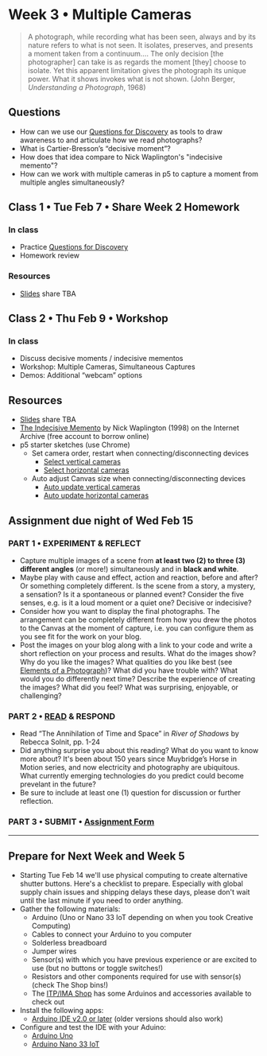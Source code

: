 # Week 3 • Multiple Cameras

>A photograph, while recording what has been seen, always and by its nature refers to what is not seen. It isolates, preserves, and presents a moment taken from a continuum…. The only decision [the photographer] can take is as regards the moment [they] choose to isolate. Yet this apparent limitation gives the photograph its unique power. What it shows invokes what is not shown. (John Berger, *Understanding a Photograph*, 1968)

## Questions

- How can we use our [Questions for Discovery](https://github.com/ellennickles/xphoto-s23/blob/main/resources/questions-for-discovery.md) as tools to draw awareness to and articulate how we read photographs?
- What is Cartier-Bresson’s “decisive moment”?
- How does that idea compare to Nick Waplington's "indecisive memento"?
- How can we work with multiple cameras in p5 to capture a moment from multiple angles simultaneously?

## Class 1 • Tue Feb 7 • Share Week 2 Homework

### In class

- Practice [Questions for Discovery](https://github.com/ellennickles/xphoto-s23/blob/main/resources/questions-for-discovery.md)
- Homework review

### Resources

- [Slides](https://drive.google.com/drive/u/1/folders/1bp6ZJ3krohBmhxB699nj1edjueV8w-EO) share TBA

## Class 2 • Thu Feb 9 • Workshop

### In class

- Discuss decisive moments / indecisive mementos
- Workshop: Multiple Cameras, Simultaneous Captures
- Demos: Additional “webcam” options

## Resources

- [Slides](https://drive.google.com/drive/u/1/folders/1bp6ZJ3krohBmhxB699nj1edjueV8w-EO) share TBA
- [The Indecisive Memento](https://archive.org/details/indecisivemement0000wapl) by Nick Waplington (1998) on the Internet Archive (free account to borrow online)
- p5 starter sketches (use Chrome)
  - Set camera order, restart when connecting/disconnecting devices
    - [Select vertical
      cameras](https://editor.p5js.org/enickles/sketches/biufMnBGa)
    - [Select horizontal
      cameras](https://editor.p5js.org/enickles/sketches/UU0X2YEfT)
  - Auto adjust Canvas size when connecting/disconnecting devices
    - [Auto update vertical
      cameras](https://editor.p5js.org/enickles/sketches/9vd7ZEG_Q)
    - [Auto update horizontal cameras](https://editor.p5js.org/enickles/sketches/yV3eu1mHG)

## Assignment due night of Wed Feb 15

### PART 1 • EXPERIMENT & REFLECT
- Capture multiple images of a scene from **at least two (2) to three (3) different angles** (or more!) simultaneously and in **black and white**. 
- Maybe play with cause and effect, action and reaction, before and after? Or something completely different. Is the scene from a story, a mystery, a sensation? Is it a spontaneous or planned event? Consider the five senses, e.g. is it a loud moment or a quiet one? Decisive or indecisive?
- Consider how you want to display the final photographs. The arrangement can be
  completely different from how you drew the photos to the Canvas at the moment
  of capture, i.e. you can configure them as you see fit for the work on your
  blog.
- Post the images on your blog along with a link to your code and write a short reflection on your process and results. What do the images show? Why do you like the images? What qualities do you like best (see [Elements of a Photograph](https://github.com/ellennickles/xphoto-s23/blob/main/resources/photograph-elements.md))? What did you have trouble with? What would you do differently next time? Describe the experience of creating the images? What did you feel? What was surprising, enjoyable, or challenging?

### PART 2 • [READ](https://drive.google.com/drive/u/1/folders/1bp6ZJ3krohBmhxB699nj1edjueV8w-EO) & RESPOND

- Read “The Annihilation of Time and Space” in *River of Shadows* by Rebecca Solnit, pp. 1-24  
- Did anything surprise you about this reading? What do you want to know more about? It's been about 150 years since Muybridge’s Horse in Motion series, and now electricity and photography are ubiquitous. What currently emerging technologies do you predict could become prevelant in the future? 
- Be sure to include at least one (1) question for discussion or further reflection.

### PART 3 • SUBMIT • [Assignment Form](https://forms.gle/bT1L7qHnrvmQ23sN9)

___

## Prepare for **Next Week** and Week 5

- Starting Tue Feb 14 we'll use physical computing to create alternative shutter buttons. Here's a checklist to prepare. Especially with global supply chain issues and shipping delays these days, please don't wait until the last minute if you need to order anything.
- Gather the following materials:
  - Arduino (Uno or Nano 33 IoT depending on when you took Creative Computing)
  - Cables to connect your Arduino to you computer
  - Solderless breadboard
  - Jumper wires
  - Sensor(s) with which you have previous experience or are excited to use (but no buttons or toggle switches!)
  - Resistors and other components required for use with sensor(s) (check The Shop bins!)
  - The [ITP/IMA Shop](https://shop.itp.io/) has some Arduinos and accessories available to check out
- Install the following apps:
  - [Arduino IDE v2.0 or later](https://www.arduino.cc/en/software) (older versions should also work)
- Configure and test the IDE with your Aduino:
  - [Arduino Uno](https://docs.arduino.cc/software/ide-v1/tutorials/getting-started/cores/arduino-avr)
  - [Arduino Nano 33 IoT](https://docs.arduino.cc/software/ide-v1/tutorials/getting-started/cores/arduino-samd)